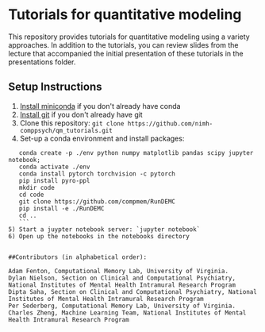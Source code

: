 # Tutorials for quantitative modeling
This repository provides tutorials for quantitative modeling using a variety approaches. In addition to the tutorials, you can review slides from the lecture that accompanied the initial presentation of these tutorials in the presentations folder.

## Setup Instructions
1) [Install miniconda](https://conda.io/projects/conda/en/latest/user-guide/install/index.html) if you don't already have conda
2) [Install git](https://git-scm.com/book/en/v2/Getting-Started-Installing-Git) if you don't already have git
3) Clone this repository: `git clone https://github.com/nimh-comppsych/qm_tutorials.git`
4) Set-up a conda environment and install packages:  
  ```cd qm_tutorials;
     conda create -p ./env python numpy matplotlib pandas scipy jupyter notebook;
     conda activate ./env
     conda install pytorch torchvision -c pytorch
     pip install pyro-ppl
     mkdir code
     cd code
     git clone https://github.com/compmem/RunDEMC
     pip install -e ./RunDEMC
     cd ..
     ```
5) Start a juypter notebook server: `jupyter notebook`
6) Open up the notebooks in the notebooks directory


##Contributors (in alphabetical order):  
 
Adam Fenton, Computational Memory Lab, University of Virginia. 
Dylan Nielson, Section on Clinical and Computational Psychiatry, National Institutes of Mental Health Intramural Research Program  
Dipta Saha, Section on Clinical and Computational Psychiatry, National Institutes of Mental Health Intramural Research Program  
Per Sederberg, Computational Memory Lab, University of Virginia. 
Charles Zheng, Machine Learning Team, National Institutes of Mental Health Intramural Research Program  